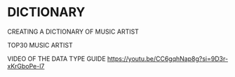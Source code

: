 # DICTIONARY
CREATING A DICTIONARY OF MUSIC ARTIST 

TOP30 MUSIC ARTIST

VIDEO OF THE DATA TYPE GUIDE 
https://youtu.be/CC6gqhNap8g?si=9D3r-xKrGboPe-l7
